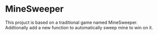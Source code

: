# MineSweeper
This projuct is based on a traditional game named MineSweeper. Addtionally add a new function to automatically sweep mine to win on it.
